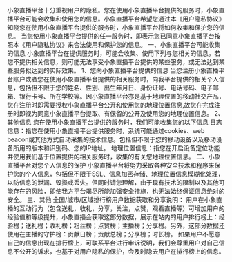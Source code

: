 小象直播平台十分重视用户的隐私。您在使用小象直播平台提供的服务时，小象直播平台可能会收集和使用您的信息。小象直播平台希望您通过本《用户隐私协议》知晓您在使用小象直播平台提供的服务时，小象直播平台将如何收集和保护您的信息。 当您使用小象直播平台提供的任一服务时，即表示您已同意小象直播平台按照本《用户隐私协议》来合法使用和保护您的信息。
一、小象直播平台可能收集的信息
小象直播平台在提供服务时，可能会收集、使用下列与您相关的信息。若您不提供相关信息，则可能无法享受小象直播平台提供的某些服务，或无法达到某些服务拟达到的实际效果。
1、您向小象直播平台提供的信息
当您注册小象直播平台账户或者您在使用小象直播平台提供的相关服务时，向我平台提供的相关个人信息，包括但不限于您的姓名、性别、出生年月日、身份证号、电话号码、电子邮箱、银行卡号、所在学校等。因小象直播平台亦是基于地理位置的移动社交产品，您在注册时即需要授权小象直播平台公开和使用您的地理位置信息,故您在完成注册时即视为同意小象直播平台提取、有保留的公开及使用您的地理位置信息。
2、其他信息
您在使用小象直播平台提供的服务时，我们可能收集您的以下信息
日志信息：指您在使用小象直播平台提供服务时，系统可能通过cookies、web beacon或其他方式自动采集的技术信息。包括但不限于您的移动设备以及移动设备所用的版本和识别码、您的IP地址。
地理位置信息：指您在开启设备定位功能并使用我们基于位置提供的相关服务时，收集的有关您地理位置信息。
二、小象直播平台对您个人信息的保护
小象直播平台将努力采取各种安全技术和程序来保护您的个人信息，包括但不限于SSL、信息加密存储、地理位置信息模糊化处理，以防信息的泄漏、毁损或丢失。但同时请您理解，由于现有技术的限制以及其他可能存在的风险，即使我方平台竭尽所能加强安全措施，也无法始终保证信息绝对的安全。
三、其他
全国/城市/区域排行榜用户数据获取和分享说明：
用户在小象直播的互动行为（包含送礼，收礼，分享，关注，点赞，观看直播等）可增加用户的经验值和等级提升，小象直播会获取这部分数据，展示在站内的用户排行榜上：经验榜；送礼榜；收礼榜；粉丝榜；点赞榜；主播榜；分享榜。另外，这部分数据还使用在主播的守护榜：贡献日榜；贡献总榜；分享榜；时长榜。
如果用户不愿意自己的信息出现在排行榜上，可联系平台进行申诉说明，我们会尊重用户对自己信息不公开的诉求，也基于对用户隐私的保护，会及时隐去用户在排行榜上的信息。